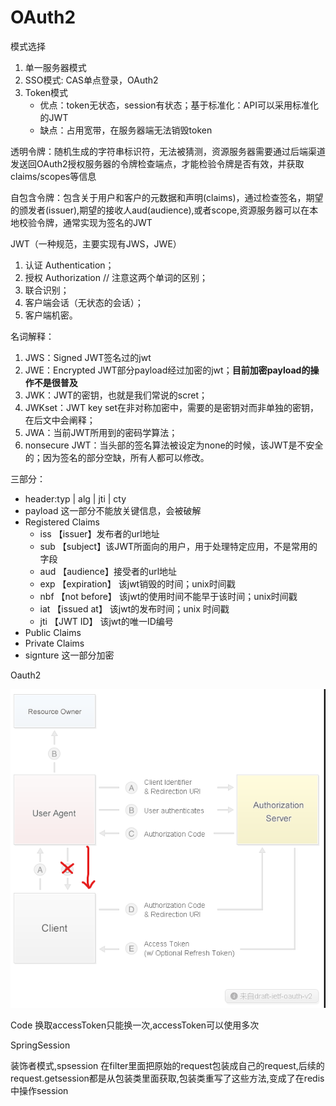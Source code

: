 # OAuth2

模式选择

1. 单一服务器模式
2. SSO模式: CAS单点登录，OAuth2
3. Token模式
    - 优点：token无状态，session有状态；基于标准化：API可以采用标准化的JWT
    - 缺点：占用宽带，在服务器端无法销毁token

透明令牌：随机生成的字符串标识符，无法被猜测，资源服务器需要通过后端渠道发送回OAuth2授权服务器的令牌检查端点，才能检验令牌是否有效，并获取claims/scopes等信息

自包含令牌：包含关于用户和客户的元数据和声明(claims)，通过检查签名，期望的颁发者(issuer),期望的接收人aud(audience),或者scope,资源服务器可以在本地校验令牌，通常实现为签名的JWT

JWT（一种规范，主要实现有JWS，JWE）

1. 认证 Authentication；
2. 授权 Authorization // 注意这两个单词的区别；
3. 联合识别；
4. 客户端会话（无状态的会话）；
5. 客户端机密。

名词解释：

1. JWS：Signed JWT签名过的jwt
2. JWE：Encrypted JWT部分payload经过加密的jwt；**目前加密payload的操作不是很普及**
3. JWK：JWT的密钥，也就是我们常说的scret；
4. JWKset：JWT key set在非对称加密中，需要的是密钥对而非单独的密钥，在后文中会阐释；
5. JWA：当前JWT所用到的密码学算法；
6. nonsecure JWT：当头部的签名算法被设定为none的时候，该JWT是不安全的；因为签名的部分空缺，所有人都可以修改。

三部分：

- header:typ | alg | jti | cty
- payload 这一部分不能放关键信息，会被破解
- Registered Claims
  - iss  【issuer】发布者的url地址
  - sub 【subject】该JWT所面向的用户，用于处理特定应用，不是常用的字段
  - aud 【audience】接受者的url地址
  - exp 【expiration】 该jwt销毁的时间；unix时间戳
  - nbf  【not before】 该jwt的使用时间不能早于该时间；unix时间戳
  - iat   【issued at】 该jwt的发布时间；unix 时间戳
  - jti    【JWT ID】 该jwt的唯一ID编号
- Public Claims
- Private Claims
- signture 这一部分加密

Oauth2

![Oauth2](./img/OAuth2.png)

Code 换取accessToken只能换一次,accessToken可以使用多次

SpringSession

装饰者模式,spsession 在filter里面把原始的request包装成自己的request,后续的request.getsession都是从包装类里面获取,包装类重写了这些方法,变成了在redis中操作session
